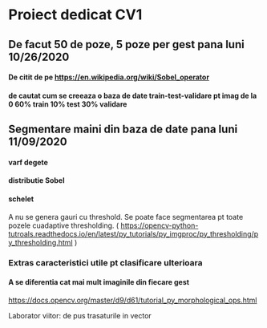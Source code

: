 # Proiect dedicat CV1

## De facut 50 de poze, 5 poze per gest pana luni 10/26/2020
#### De citit de pe https://en.wikipedia.org/wiki/Sobel_operator
#### de cautat cum se creeaza o baza de date train-test-validare pt imag de la 0   60% train 10% test 30% validare



##  Segmentare maini din baza de date pana luni 11/09/2020
  #### varf degete
  #### distributie Sobel
  #### schelet

A nu se genera gauri cu threshold. Se poate face segmentarea pt toate pozele cuadaptive thresholding. 
( https://opencv-python-tutroals.readthedocs.io/en/latest/py_tutorials/py_imgproc/py_thresholding/py_thresholding.html )

### Extras caracteristici utile pt clasificare ulterioara
  #### A se diferentia cat mai mult imaginile din fiecare gest

https://docs.opencv.org/master/d9/d61/tutorial_py_morphological_ops.html



Laborator viitor:
de pus trasaturile in vector
